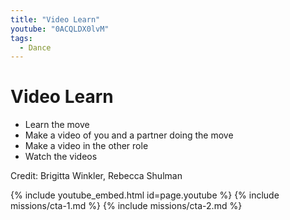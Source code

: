 ```yaml
---
title: "Video Learn"
youtube: "0ACQLDX0lvM"
tags:
  - Dance
---
```


# Video Learn #

* Learn the move
* Make a video of you and a partner doing the move 
* Make a video in the other role
* Watch the videos

Credit: Brigitta Winkler, Rebecca Shulman

{% include youtube_embed.html id=page.youtube %}
{% include missions/cta-1.md %}
{% include missions/cta-2.md %}
